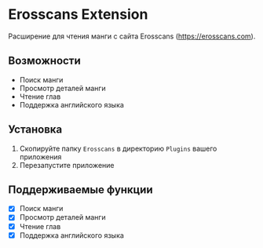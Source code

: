 # Erosscans Extension

Расширение для чтения манги с сайта Erosscans (https://erosscans.com).

## Возможности

- Поиск манги
- Просмотр деталей манги
- Чтение глав
- Поддержка английского языка

## Установка

1. Скопируйте папку `Erosscans` в директорию `Plugins` вашего приложения
2. Перезапустите приложение

## Поддерживаемые функции

- [x] Поиск манги
- [x] Просмотр деталей манги
- [x] Чтение глав
- [x] Поддержка английского языка 